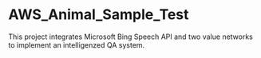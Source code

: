 # AWS_Animal_Sample_Test

This project integrates Microsoft Bing Speech API and two value networks to implement an intelligenzed QA system.


